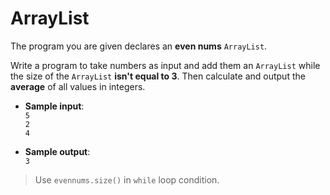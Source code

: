 # ArrayList

The program you are given declares an **even nums** `ArrayList`.

Write a program to take numbers as input and add them an `ArrayList` while the size of the `ArrayList` **isn't equal to 3**. Then calculate and output the **average** of all values in integers.

- **Sample input**:  
`5`  
`2`  
`4`  

- **Sample output**:  
`3`  

>Use `evennums.size()` in `while` loop condition.
